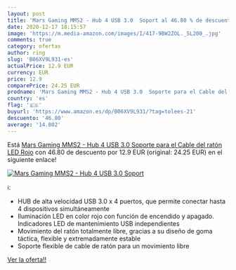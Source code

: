 ```yaml
---
layout: post
title: 'Mars Gaming MMS2 - Hub 4 USB 3.0  Soport al 46.80 % de descuento'
date: 2020-12-17 18:15:57
image: 'https://m.media-amazon.com/images/I/417-9BW2ZOL._SL200_.jpg'
comments: true
category: ofertas
author: ring
slug: 'B06XV9L931-es'
actualPrice: 12.9 EUR
currency: EUR
price: 12.9
comparePrice: 24.25 EUR
prodname: 'Mars Gaming MMS2 - Hub 4 USB 3.0  Soporte para el Cable del ratón  LED Rojo'
country: 'es'
flag: '🇪🇸'
buyurl: 'https://www.amazon.es/dp/B06XV9L931/?tag=tolees-21'
descuento: '46.80'
average: '14.802'
---
```


Está [Mars Gaming MMS2 - Hub 4 USB 3.0  Soporte para el Cable del ratón  LED Rojo](https://www.amazon.es/dp/B06XV9L931/?tag=tolees-21) con 46.80 de descuento por 12.9 EUR (original: 24.25 EUR) en el siguiente enlace!

[![Mars Gaming MMS2 - Hub 4 USB 3.0  Soport](https://m.media-amazon.com/images/I/417-9BW2ZOL._SL200_.jpg)](https://www.amazon.es/dp/B06XV9L931/?tag=tolees-21)

ℹ️:

- HUB de alta velocidad USB 3.0 x 4 puertos, que permite conectar hasta 4 dispositivos simultáneamente
- Iluminación LED en color rojo con función de encendido y apagado. Indicadores LED de mantenimiento USB independientes
- Movimiento del ratón totalmente libre, gracias a su diseño de goma táctica, flexible y extremadamente estable
- Soporte flexible de cable de ratón para un movimiento libre

[Ver la oferta!!](https://www.amazon.es/dp/B06XV9L931/?tag=tolees-21)

